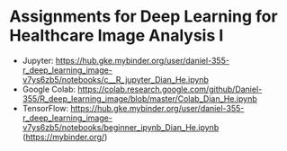 # Assignments for Deep Learning for Healthcare Image Analysis I
* Jupyter: https://hub.gke.mybinder.org/user/daniel-355-r_deep_learning_image-v7ys6zb5/notebooks/c__R_jupyter_Dian_He.ipynb
* Google Colab: https://colab.research.google.com/github/Daniel-355/R_deep_learning_image/blob/master/Colab_Dian_He.ipynb
* TensorFlow: https://hub.gke.mybinder.org/user/daniel-355-r_deep_learning_image-v7ys6zb5/notebooks/beginner_ipynb_Dian_He.ipynb
(https://mybinder.org/)
